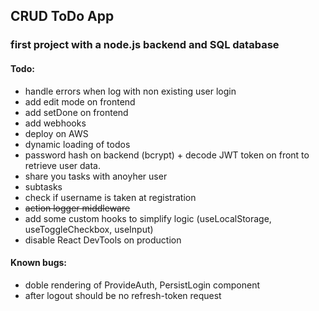 ## CRUD ToDo App

### first project with a node.js backend and SQL database


#### Todo:
- handle errors when log with non existing user login
- add edit mode on frontend
- add setDone on frontend
- add webhooks
- deploy on AWS
- dynamic loading of todos
- password hash on backend (bcrypt) + decode JWT token on front to retrieve user data.
- share you tasks with anoyher user
- subtasks
- check if username is taken at registration
- ~~action logger middleware~~
- add some custom hooks to simplify logic (useLocalStorage, useToggleCheckbox, useInput)
- disable React DevTools on production 

#### Known bugs:
- doble rendering of ProvideAuth, PersistLogin component
- after logout should be no refresh-token request
